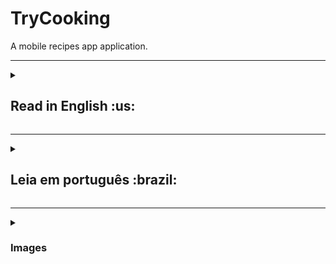 <h1>TryCooking</h1>
A mobile recipes app application.

***

<details>
  <summary><h2>Read in English :us:</h2></summary><br />
  <h3>About</h3>
	<p>This application was originally developed together with <a href="https://github.com/iagoassis21" target="_blank">Iago Gonçalves</a>, <a href="https://github.com/mateussousaa" target="_blank">Mateus Sousa</a>, <a href="https://github.com/Kauan-Leite" target="_blank">Kauan Leite</a>, and <a href="https://github.com/flippelt" target="_blank">Felipe Lippelt</a> as the final project of the front-end module of <a href="https://www.betrybe.com" target="_blank">Trybe</a>. Our goal was to practice everything we have learned so far, soft and hard skills, to prove our skills and take the next step in our careers as developers.</p>
  <p>I am very happy with the result that my group achieved. Although we didn't know each other well before the development of this project, we had great teamwork and managed to deliver the project with 100% of the requirements within the regular stipulated deadline.</p>
	<br/>
	<h3>My main contribution to this project was:</h3>
	<ul>
		<li>Recipes home page</li>
		<li>Page with Recipe Specifications</li>
		<li>Favorite/Share Buttons</li>
		<li>CSS (Pair Programming with <a href="https://github.com/mateussousaa" target="_blank">Mateus Sousa</a>, <a href="https://github.com/Kauan-Leite" target="_blank">Kauan Leite</a></li>
		<li>Login Page Refactoring (After Finishing the Project)</li>
		<li>Full Recipes Page Refactoring (After Finishing the Project)</li>
	</ul>
	<p>Despite being primarily responsible for these parts, we all help and support each other a lot. There is a little bit of each other's touch throughout the project.</p>
	<br/>
  <h3>Functionalities</h3>
  <ul>
    <li>Login page</li>
    <li>Main page (foods and drinks)</li>
    <li>Filters by category, name, and type.</li>
    <li>Recipe Specifications Page</li>
    <li>Share/favorite buttons</li>
    <li>Recipe in progress</li>
    <li>Favorites page</li>
    <li>Finished recipes page</li>
    <li>Profile page</li>
  </ul>  
  <br/>
  <h3>Installation guide</h3> 
  <ol>
    <li>
      <p>Clone the repository</p>
      <pre>git clone git@github.com:celso-rodrigo/TryCooking.git</pre>
    </li>
    <li>
      <p>Open the repository folder</p>
    </li>
    <li>
      <p>Install NPM packages</p>
      <pre>npm install</pre>
    </li>
    <li>
      <p>Start the project</p>
      <pre>npm start</pre>
    </li>
  </ol>
</details>

***

<details>
	<summary><h2>Leia em português :brazil:</h2></summary><br />
	<h3>Sobre</h3>
	<p>Está aplicação foi originalmente desenvolvida em conjunto com <a href="https://github.com/iagoassis21" target="_blank">Iago Gonçalves</a>, <a href="https://github.com/mateussousaa" target="_blank">Mateus Sousa</a>, <a href="https://github.com/Kauan-Leite" target="_blank">Kauan Leite</a>, e <a href="https://github.com/flippelt" target="_blank">Felipe Lippelt</a> como projeto final do módulo de front-end da <a href="https://www.betrybe.com" target="_blank">Trybe</a>. Nosso objetivo era colocar em prática tudo que aprendemos até aquele momento, seja em soft ou hard skills, para provar nossas competências e dar o próximo passo na nossa formação como dev.</p>
	<p>Fico muito feliz com o resultado que meu grupo alcançou, apesar de não nos conhecermos bem anteriormente ao desenvolvimento deste projeto, fizemos um ótimo trabalho em equipe e conseguimos entregar o projeto com 100% dos requisitos durante o prazo regular estipulado.</p>
	<br/>
	<h3>Minha principal contribuição nesse projeto foi:</h3>
	<ul>
		<li>Página de principal de receitas</li>
		<li>Página de detalhes da receita</li>
		<li>Botões de Favoritar/Compartilhar</li> 
		<li>CSS (Pair programming com <a href="https://github.com/mateussousaa" target="_blank">Mateus Sousa</a> e <a href="https://github.com/Kauan-Leite" target="_blank">Kauan Leite</a></li>
		<li>Refatoração de página de login (Após término)</li>
		<li>Refatoração de página de receitas concluídas (Após término)</li>
	</ul>
	<p>Apesar de ser o principal responsável por essas partes, todos nós nos ajudamos e apoiamos muito. Existe um pouco do toque de cada um em todo o projeto.</p>
	<br/>
	<h3>Funcionalidades:</h3>
	<ul>
		<li>Página de login</li>
		<li>Página principal de receitas (comidas/bebidas)</li>
		<li>Filtros por categoria e nome e tipo</li> 
		<li>Página de detalhes da receita</li>
		<li>Botões de compartilhar/favoritar</li>
		<li>Página de receita em progresso</li>
		<li>Página de favoritos</li>
		<li>Página de concluídos</li>
		<li>Página de perfil</li>
	</ul>
	<br/>
	<h3>Guia de instalação</h3> 
	<ol>
		<li>
		<p>Clone o repositório</p>
		<pre>git clone git@github.com:celso-rodrigo/TryCooking.git</pre>
		</li>
		<li>
		<p>Abra a pasta do repositório</p>
		</li>
		<li>
		<p>Instale as dependências</p>
		<pre>npm install</pre>
		</li>
		<li>
		<p>Inicie o projeto</p>
		<pre>npm start</pre>
		</li>
	</ol>
</details>

***

<details>
  <summary><h3>Images</h3></summary><br />
  <img src="https://github.com/celso-rodrigo/TryCooking/blob/main/src/images/gif1.gif" alt="Project first gif" width="295px" height="520">
  <img src="https://github.com/celso-rodrigo/TryCooking/blob/main/src/images/gif2.gif" alt="Project second gif" width="295px" height="520">
  <img src="https://github.com/celso-rodrigo/TryCooking/blob/main/src/images/gif3.gif" alt="Project third gif" width="295px" height="520">
</details>
